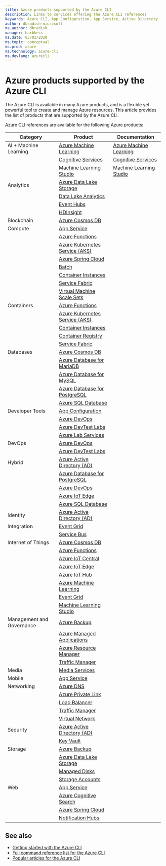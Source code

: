 ```yaml
---
title: Azure products supported by the Azure CLI
description: Links to services offering the Azure CLI references
keywords: Azure CLI, App Configuration, App Service, Active Directory (AD), Backup, Cognitive Search, Cosmos DB, Data Lake Storage, Database, MariaDB, MySQL, PostgreSQL, PostgreSQL, DevOps, DevTest Labs, DNS, Functions, IoT, IoT Central, IoT Edge, IoT Hub, Kubernetes Service (AKS), Lab Services, Machine Learning, Managed Applications, Private Link, Resource Manager, Spring Cloud, SQL Database, Batch, Cognitive Services, Container Instances, Container Registry, Data Lake Analytics, Event Grid, Event Hubs, HDInsight, Key Vault, Load Balancer, Machine Learning Studio, Managed Disks, Media Services, Notification Hubs, Service Bus, Service Fabric, Storage Accounts, Traffic Manager, Virtual Machine Scale Sets, Virtual Network, Compute, Networking, Internet of Things, Developer Tools, Databases, Analytics, Management and Governance, Hybrid, Storage, Security, AI, AI + Machine Learning
author: dbradish-microsoft
ms.author: dbradish
manager: barbkess
ms.date: 03/01/2020
ms.topic: conceptual
ms.prod: azure
ms.technology: azure-cli
ms.devlang: azurecli
---
```


# Azure products supported by the Azure CLI

The Azure CLI is available in many Azure products, and is a flexible yet powerful tool to create and manage Azure resources.  This article provides the list of products that are supported by the Azure CLI.  

Azure CLI references are available for the following Azure products:  

| Category | Product | Documentation
|-|-|-|
|AI + Machine Learning|[Azure Machine Learning](https://azure.microsoft.com/services/machine-learning/) | [Azure Machine Learning](/azure/machine-learning/)
||[Cognitive Services](https://azure.microsoft.com/services/cognitive-services) | [Cognitive Services](/azure/cognitive-services/)
||[Machine Learning Studio](https://azure.microsoft.com/services/machine-learning/) | [Machine Learning Studio](/azure/machine-learning/studio/what-is-ml-studio)
|Analytics|[Azure Data Lake Storage](https://azure.microsoft.com/services/storage/data-lake-storage/)
||[Data Lake Analytics](https://azure.microsoft.com/services/data-lake-analytics/)
||[Event Hubs](https://azure.microsoft.com/services/event-hubs)
||[HDInsight](https://azure.microsoft.com/services/hdinsight)
|Blockchain|[Azure Cosmos DB](https://azure.microsoft.com/services/cosmos-db)
|Compute|[App Service](https://azure.microsoft.com/services/app-service)
||[Azure Functions](https://azure.microsoft.com/services/functions/)
||[Azure Kubernetes Service (AKS)](https://azure.microsoft.com/services/kubernetes-service/)
||[Azure Spring Cloud](https://azure.microsoft.com/services/spring-cloud)
||[Batch](https://azure.microsoft.com/services/batch)
||[Container Instances](https://azure.microsoft.com/services/container-instances)
||[Service Fabric](https://azure.microsoft.com/services/service-fabric)
||[Virtual Machine Scale Sets](https://azure.microsoft.com/services/virtual-machine-scale-sets)
|Containers|[Azure Functions](https://azure.microsoft.com/services/functions/)
||[Azure Kubernetes Service (AKS)](https://azure.microsoft.com/services/kubernetes-service/)
||[Container Instances](https://azure.microsoft.com/services/container-instances)
||[Container Registry](https://azure.microsoft.com/services/container-registry)
||[Service Fabric](https://azure.microsoft.com/services/service-fabric)
|Databases|[Azure Cosmos DB](https://azure.microsoft.com/services/cosmos-db)
||[Azure Database for MariaDB](https://azure.microsoft.com/services/mariadb)
||[Azure Database for MySQL](https://azure.microsoft.com/services/mysql)
||[Azure Database for PostgreSQL](https://azure.microsoft.com/services/postgresql)
||[Azure SQL Database](https://azure.microsoft.com/services/sql-database)
|Developer Tools|[App Configuration](https://azure.microsoft.com/services/app-configuration/)
||[Azure DevOps](https://azure.microsoft.com/services/devops/)
||[Azure DevTest Labs](https://azure.microsoft.com/services/lab-services)
||[Azure Lab Services](https://azure.microsoft.com/services/lab-services/)
|DevOps|[Azure DevOps](https://azure.microsoft.com/services/devops/)
||[Azure DevTest Labs](https://azure.microsoft.com/services/lab-services)
|Hybrid|[Azure Active Directory (AD)](https://azure.microsoft.com/services/active-directory)
||[Azure Database for PostgreSQL](https://azure.microsoft.com/services/postgresql)
||[Azure DevOps](https://azure.microsoft.com/services/devops/)
||[Azure IoT Edge](https://azure.microsoft.com/services/iot-edge)
||[Azure SQL Database](https://azure.microsoft.com/services/sql-database)
|Identity|[Azure Active Directory (AD)](https://azure.microsoft.com/services/active-directory)
|Integration|[Event Grid](https://azure.microsoft.com/services/event-grid)
||[Service Bus](https://azure.microsoft.com/services/service-bus)
|Internet of Things|[Azure Cosmos DB](https://azure.microsoft.com/services/cosmos-db)
||[Azure Functions](https://azure.microsoft.com/services/functions)
||[Azure IoT Central](https://azure.microsoft.com/services/iot-central)
||[Azure IoT Edge](https://azure.microsoft.com/services/iot-edge)
||[Azure IoT Hub](https://azure.microsoft.com/services/iot-hub)
||[Azure Machine Learning](https://azure.microsoft.com/services/machine-learning)
||[Event Grid](https://azure.microsoft.com/services/event-grid)
||[Machine Learning Studio](https://azure.microsoft.com/services/machine-learning/)
|Management and Governance|[Azure Backup](https://azure.microsoft.com/services/backup)
||[Azure Managed Applications](https://azure.microsoft.com/services/managed-applications/)
||[Azure Resource Manager](https://azure.microsoft.com/features/resource-manager/)
||[Traffic Manager](https://azure.microsoft.com/services/traffic-manager)
|Media|[Media Services](https://azure.microsoft.com/services/media-services)
|Mobile|[App Service](https://azure.microsoft.com/services/app-service)
|Networking|[Azure DNS](https://azure.microsoft.com/services/dns)
||[Azure Private Link](https://azure.microsoft.com/services/private-link)
||[Load Balancer](https://azure.microsoft.com/services/load-balancer)
||[Traffic Manager](https://azure.microsoft.com/services/traffic-manager)
||[Virtual Network](https://azure.microsoft.com/services/virtual-network)
|Security|[Azure Active Directory (AD)](https://azure.microsoft.com/services/active-directory)
||[Key Vault](https://azure.microsoft.com/services/key-vault)
|Storage|[Azure Backup](https://azure.microsoft.com/services/backup)
||[Azure Data Lake Storage](https://azure.microsoft.com/services/storage/data-lake-storage/)
||[Managed Disks](https://azure.microsoft.com/services/storage/disks/)
||[Storage Accounts](https://azure.microsoft.com/services/storage/)
|Web|[App Service](https://azure.microsoft.com/services/app-service)
||[Azure Cognitive Search](https://azure.microsoft.com/services/search)
||[Azure Spring Cloud](https://azure.microsoft.com/services/spring-cloud)
||[Notification Hubs](https://azure.microsoft.com/services/notification-hubs)

## See also

- [Getting started with the Azure CLI](get-started-with-azure-cli.md)
- [Full command reference list for the Azure CLI](https://azure.microsoft.com/services/cli/azure/reference-index)
- [Popular articles for the Azure CLI](popular-articles-azure-cli.md)
